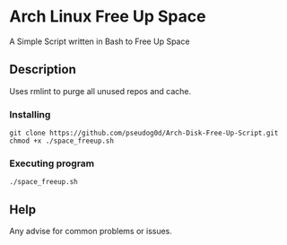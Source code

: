 # Arch Linux Free Up Space

A Simple Script written in Bash to Free Up Space

## Description

Uses rmlint to purge all unused repos and cache.

### Installing

```
git clone https://github.com/pseudog0d/Arch-Disk-Free-Up-Script.git
chmod +x ./space_freeup.sh
```

### Executing program

```
./space_freeup.sh
```

## Help

Any advise for common problems or issues.

